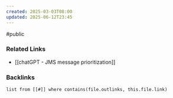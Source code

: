 ```yaml
---
created: 2025-03-03T08:00
updated: 2025-06-12T23:45
---
```

#public 

### Related Links
- [[chatGPT - JMS message prioritization]]


### Backlinks
```dataview 
list from [[#]] where contains(file.outlinks, this.file.link)
```

